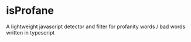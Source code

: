 # isProfane
A lightweight javascript detector and filter for profanity words / bad words written in typescript
